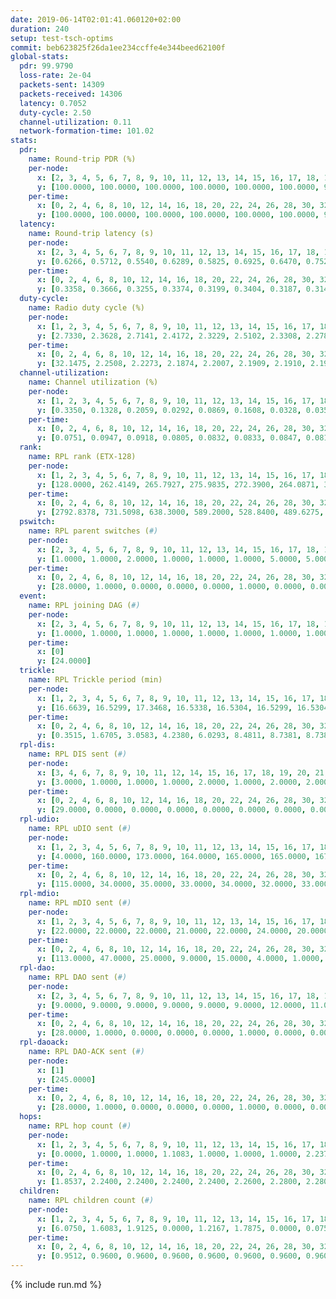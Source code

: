 ```yaml
---
date: 2019-06-14T02:01:41.060120+02:00
duration: 240
setup: test-tsch-optims
commit: beb623825f26da1ee234ccffe4e344beed62100f
global-stats:
  pdr: 99.9790
  loss-rate: 2e-04
  packets-sent: 14309
  packets-received: 14306
  latency: 0.7052
  duty-cycle: 2.50
  channel-utilization: 0.11
  network-formation-time: 101.02
stats:
  pdr:
    name: Round-trip PDR (%)
    per-node:
      x: [2, 3, 4, 5, 6, 7, 8, 9, 10, 11, 12, 13, 14, 15, 16, 17, 18, 19, 20, 21, 22, 23, 24, 25]
      y: [100.0000, 100.0000, 100.0000, 100.0000, 100.0000, 100.0000, 99.6667, 100.0000, 100.0000, 100.0000, 100.0000, 100.0000, 100.0000, 100.0000, 100.0000, 100.0000, 100.0000, 100.0000, 100.0000, 99.8387, 100.0000, 100.0000, 100.0000, 100.0000]
    per-time:
      x: [0, 2, 4, 6, 8, 10, 12, 14, 16, 18, 20, 22, 24, 26, 28, 30, 32, 34, 36, 38, 40, 42, 44, 46, 48, 50, 52, 54, 56, 58, 60, 62, 64, 66, 68, 70, 72, 74, 76, 78, 80, 82, 84, 86, 88, 90, 92, 94, 96, 98, 100, 102, 104, 106, 108, 110, 112, 114, 116, 118, 120, 122, 124, 126, 128, 130, 132, 134, 136, 138, 140, 142, 144, 146, 148, 150, 152, 154, 156, 158, 160, 162, 164, 166, 168, 170, 172, 174, 176, 178, 180, 182, 184, 186, 188, 190, 192, 194, 196, 198, 200, 202, 204, 206, 208, 210, 212, 214, 216, 218, 220, 222, 224, 226, 228, 230, 232, 234, 236, 238, 240]
      y: [100.0000, 100.0000, 100.0000, 100.0000, 100.0000, 100.0000, 99.1597, 100.0000, 100.0000, 100.0000, 100.0000, 100.0000, 100.0000, 100.0000, 99.1667, 100.0000, 100.0000, 100.0000, 100.0000, 100.0000, 100.0000, 100.0000, 100.0000, 100.0000, 100.0000, 100.0000, 100.0000, 100.0000, 100.0000, 100.0000, 100.0000, 100.0000, 100.0000, 100.0000, 100.0000, 100.0000, 100.0000, 100.0000, 100.0000, 100.0000, 100.0000, 100.0000, 100.0000, 100.0000, 100.0000, 100.0000, 100.0000, 100.0000, 100.0000, 100.0000, 100.0000, 100.0000, 100.0000, 100.0000, 100.0000, 100.0000, 100.0000, 100.0000, 100.0000, 100.0000, 100.0000, 100.0000, 100.0000, 100.0000, 100.0000, 100.0000, 100.0000, 100.0000, 100.0000, 100.0000, 100.0000, 100.0000, 100.0000, 100.0000, 100.0000, 100.0000, 100.0000, 100.0000, 100.0000, 100.0000, 100.0000, 100.0000, 100.0000, 100.0000, 100.0000, 100.0000, 100.0000, 100.0000, 100.0000, 100.0000, 100.0000, 100.0000, 100.0000, 100.0000, 100.0000, 100.0000, 100.0000, 100.0000, 100.0000, 100.0000, 100.0000, 100.0000, 100.0000, 100.0000, 100.0000, 100.0000, 100.0000, 100.0000, 100.0000, 100.0000, 100.0000, 100.0000, 100.0000, 99.1667, 100.0000, 100.0000, 100.0000, 100.0000, 100.0000, 100.0000, null]
  latency:
    name: Round-trip latency (s)
    per-node:
      x: [2, 3, 4, 5, 6, 7, 8, 9, 10, 11, 12, 13, 14, 15, 16, 17, 18, 19, 20, 21, 22, 23, 24, 25]
      y: [0.6266, 0.5712, 0.5540, 0.6289, 0.5825, 0.6925, 0.6470, 0.7524, 0.6561, 0.6214, 0.6508, 0.6851, 0.7428, 0.6460, 0.7652, 0.7044, 0.7524, 0.7311, 0.7622, 0.7663, 0.7501, 0.9148, 0.9264, 0.8285]
    per-time:
      x: [0, 2, 4, 6, 8, 10, 12, 14, 16, 18, 20, 22, 24, 26, 28, 30, 32, 34, 36, 38, 40, 42, 44, 46, 48, 50, 52, 54, 56, 58, 60, 62, 64, 66, 68, 70, 72, 74, 76, 78, 80, 82, 84, 86, 88, 90, 92, 94, 96, 98, 100, 102, 104, 106, 108, 110, 112, 114, 116, 118, 120, 122, 124, 126, 128, 130, 132, 134, 136, 138, 140, 142, 144, 146, 148, 150, 152, 154, 156, 158, 160, 162, 164, 166, 168, 170, 172, 174, 176, 178, 180, 182, 184, 186, 188, 190, 192, 194, 196, 198, 200, 202, 204, 206, 208, 210, 212, 214, 216, 218, 220, 222, 224, 226, 228, 230, 232, 234, 236, 238, 240]
      y: [0.3358, 0.3666, 0.3255, 0.3374, 0.3199, 0.3404, 0.3187, 0.3145, 0.3340, 0.3153, 0.3691, 0.3433, 0.3403, 0.3467, 0.3176, 0.3128, 0.3396, 0.3249, 0.3324, 0.3236, 0.3374, 0.3018, 0.3275, 0.3185, 0.3200, 0.2798, 0.3246, 0.3266, 0.3156, 0.3368, 0.3314, 0.2950, 0.3035, 0.3363, 0.3245, 0.3375, 0.3408, 0.3192, 0.3437, 0.3182, 0.3273, 0.3175, 0.3513, 0.3416, 0.3559, 0.3318, 0.3229, 0.4705, 0.3489, 0.3086, 0.3663, 0.3683, 0.3460, 0.4916, 0.3927, 0.3542, 0.3258, 0.3592, 0.3382, 0.4862, 0.6391, 0.4977, 0.3701, 0.3370, 0.3965, 0.7583, 0.8746, 0.6776, 0.5653, 0.4687, 0.4256, 0.8667, 1.2939, 1.1437, 0.8681, 0.6188, 0.6886, 0.8402, 1.2800, 1.2834, 1.2102, 1.0203, 0.7819, 0.9247, 1.2495, 1.3042, 1.2842, 1.2902, 1.1736, 1.1283, 1.2785, 1.2665, 1.2812, 1.2576, 1.2642, 1.2671, 1.2738, 1.2587, 1.2645, 1.2843, 1.2801, 1.2886, 1.2878, 1.2879, 1.3052, 1.2887, 1.2954, 1.2677, 1.2891, 1.2901, 1.2739, 1.3076, 1.2926, 1.2797, 1.2857, 1.2723, 1.2586, 1.2741, 1.3082, 1.2576, null]
  duty-cycle:
    name: Radio duty cycle (%)
    per-node:
      x: [1, 2, 3, 4, 5, 6, 7, 8, 9, 10, 11, 12, 13, 14, 15, 16, 17, 18, 19, 20, 21, 22, 23, 24, 25]
      y: [2.7330, 2.3628, 2.7141, 2.4172, 2.3229, 2.5102, 2.3308, 2.2788, 2.3667, 2.2907, 2.2856, 2.3474, 2.5115, 2.4390, 2.4971, 2.2707, 2.5074, 2.5008, 2.5045, 2.4525, 2.3677, 2.5929, 2.5584, 2.5326, 2.4692]
    per-time:
      x: [0, 2, 4, 6, 8, 10, 12, 14, 16, 18, 20, 22, 24, 26, 28, 30, 32, 34, 36, 38, 40, 42, 44, 46, 48, 50, 52, 54, 56, 58, 60, 62, 64, 66, 68, 70, 72, 74, 76, 78, 80, 82, 84, 86, 88, 90, 92, 94, 96, 98, 100, 102, 104, 106, 108, 110, 112, 114, 116, 118, 120, 122, 124, 126, 128, 130, 132, 134, 136, 138, 140, 142, 144, 146, 148, 150, 152, 154, 156, 158, 160, 162, 164, 166, 168, 170, 172, 174, 176, 178, 180, 182, 184, 186, 188, 190, 192, 194, 196, 198, 200, 202, 204, 206, 208, 210, 212, 214, 216, 218, 220, 222, 224, 226, 228, 230, 232, 234, 236, 238]
      y: [32.1475, 2.2508, 2.2273, 2.1874, 2.2007, 2.1909, 2.1910, 2.1902, 2.1904, 2.1783, 2.1862, 2.2145, 2.1960, 2.2085, 2.2227, 2.2024, 2.1804, 2.2030, 2.1908, 2.2044, 2.1803, 2.2126, 2.1737, 2.1954, 2.1950, 2.1885, 2.1646, 2.1983, 2.1965, 2.2137, 2.1994, 2.2008, 2.1801, 2.1856, 2.2014, 2.1895, 2.2088, 2.1859, 2.2009, 2.2112, 2.2122, 2.2088, 2.2109, 2.2543, 2.2114, 2.2200, 2.1805, 2.1858, 2.1911, 2.1973, 2.1756, 2.7715, 2.6180, 2.6362, 2.4556, 2.2180, 2.1786, 2.2027, 2.1845, 2.1894, 2.1782, 2.1684, 2.1861, 2.1862, 2.1880, 2.1962, 2.1991, 2.1893, 2.1924, 2.1848, 2.1894, 2.1967, 2.1865, 2.1991, 2.2001, 2.1848, 2.1985, 2.1748, 2.1841, 2.1906, 2.1941, 2.1860, 2.1732, 2.1979, 2.1967, 2.1854, 2.2003, 2.1932, 2.1777, 2.1820, 2.1876, 2.1921, 2.1897, 2.1913, 2.1964, 2.2012, 2.1840, 2.1787, 2.1864, 2.1947, 2.2166, 2.1878, 2.1976, 2.2116, 2.2012, 2.1975, 2.1952, 2.1922, 2.1970, 2.1960, 2.1954, 2.1876, 2.1980, 2.2078, 2.2133, 2.1849, 2.1896, 2.1679, 2.1889, 2.1936]
  channel-utilization:
    name: Channel utilization (%)
    per-node:
      x: [1, 2, 3, 4, 5, 6, 7, 8, 9, 10, 11, 12, 13, 14, 15, 16, 17, 18, 19, 20, 21, 22, 23, 24, 25]
      y: [0.3350, 0.1328, 0.2059, 0.0292, 0.0869, 0.1608, 0.0328, 0.0354, 0.0313, 0.0494, 0.0419, 0.1104, 0.0881, 0.0316, 0.1523, 0.0344, 0.1116, 0.0603, 0.0632, 0.0373, 0.0375, 0.0760, 0.0332, 0.0311, 0.0343]
    per-time:
      x: [0, 2, 4, 6, 8, 10, 12, 14, 16, 18, 20, 22, 24, 26, 28, 30, 32, 34, 36, 38, 40, 42, 44, 46, 48, 50, 52, 54, 56, 58, 60, 62, 64, 66, 68, 70, 72, 74, 76, 78, 80, 82, 84, 86, 88, 90, 92, 94, 96, 98, 100, 102, 104, 106, 108, 110, 112, 114, 116, 118, 120, 122, 124, 126, 128, 130, 132, 134, 136, 138, 140, 142, 144, 146, 148, 150, 152, 154, 156, 158, 160, 162, 164, 166, 168, 170, 172, 174, 176, 178, 180, 182, 184, 186, 188, 190, 192, 194, 196, 198, 200, 202, 204, 206, 208, 210, 212, 214, 216, 218, 220, 222, 224, 226, 228, 230, 232, 234, 236, 238]
      y: [0.0751, 0.0947, 0.0918, 0.0805, 0.0832, 0.0833, 0.0847, 0.0814, 0.0826, 0.0808, 0.0814, 0.0919, 0.0859, 0.0904, 0.0940, 0.0873, 0.0795, 0.0867, 0.0834, 0.0885, 0.0807, 0.0915, 0.0771, 0.0838, 0.0860, 0.0820, 0.0747, 0.0856, 0.0855, 0.0903, 0.0875, 0.0880, 0.0794, 0.0850, 0.0851, 0.0835, 0.0907, 0.0822, 0.0871, 0.0897, 0.0917, 0.0890, 0.0904, 0.1025, 0.0908, 0.0929, 0.0834, 0.0824, 0.0817, 0.0847, 0.0765, 0.2299, 0.1603, 0.1724, 0.1467, 0.0903, 0.0807, 0.0841, 0.0812, 0.0813, 0.0794, 0.0770, 0.0840, 0.0810, 0.0811, 0.0835, 0.0834, 0.0811, 0.0817, 0.0794, 0.0816, 0.0835, 0.0818, 0.0844, 0.0861, 0.0787, 0.0835, 0.0761, 0.0793, 0.0829, 0.0846, 0.0829, 0.0766, 0.0831, 0.0818, 0.0794, 0.0826, 0.0841, 0.0775, 0.0805, 0.0808, 0.0829, 0.0820, 0.0814, 0.0828, 0.0854, 0.0810, 0.0800, 0.0816, 0.0856, 0.0900, 0.0808, 0.0839, 0.0888, 0.0857, 0.0849, 0.0834, 0.0822, 0.0853, 0.0835, 0.0847, 0.0803, 0.0843, 0.0861, 0.0915, 0.0800, 0.0820, 0.0727, 0.0811, 0.0799]
  rank:
    name: RPL rank (ETX-128)
    per-node:
      x: [1, 2, 3, 4, 5, 6, 7, 8, 9, 10, 11, 12, 13, 14, 15, 16, 17, 18, 19, 20, 21, 22, 23, 24, 25]
      y: [128.0000, 262.4149, 265.7927, 275.9835, 272.3900, 264.0871, 363.8257, 485.3551, 540.3102, 431.8843, 449.8423, 395.4315, 436.0289, 552.8462, 428.7160, 535.4898, 439.0705, 576.7126, 570.5633, 910.0244, 978.8780, 628.7479, 754.8826, 746.5679, 776.9098]
    per-time:
      x: [0, 2, 4, 6, 8, 10, 12, 14, 16, 18, 20, 22, 24, 26, 28, 30, 32, 34, 36, 38, 40, 42, 44, 46, 48, 50, 52, 54, 56, 58, 60, 62, 64, 66, 68, 70, 72, 74, 76, 78, 80, 82, 84, 86, 88, 90, 92, 94, 96, 98, 100, 102, 104, 106, 108, 110, 112, 114, 116, 118, 120, 122, 124, 126, 128, 130, 132, 134, 136, 138, 140, 142, 144, 146, 148, 150, 152, 154, 156, 158, 160, 162, 164, 166, 168, 170, 172, 174, 176, 178, 180, 182, 184, 186, 188, 190, 192, 194, 196, 198, 200, 202, 204, 206, 208, 210, 212, 214, 216, 218, 220, 222, 224, 226, 228, 230, 232, 234, 236, 238]
      y: [2792.8378, 731.5098, 638.3000, 589.2000, 528.8400, 489.6275, 485.2000, 476.9200, 479.3800, 479.2200, 480.4400, 488.8000, 487.3400, 484.5000, 477.6800, 469.0588, 465.0000, 479.2600, 479.2600, 478.3600, 482.2353, 475.0600, 472.2400, 474.5200, 466.7200, 462.5686, 457.5800, 466.3000, 468.2600, 465.8800, 471.8431, 482.0784, 476.5200, 486.3400, 484.1600, 487.7647, 485.4200, 492.1200, 488.1923, 483.5000, 484.9800, 486.8235, 493.2400, 504.4118, 495.7843, 504.2453, 497.2941, 488.8431, 489.6600, 479.8824, 482.4200, 304.9679, 280.4341, 285.6131, 306.1794, 490.8077, 482.3333, 465.8824, 463.4118, 459.3000, 459.2400, 453.4200, 456.1176, 453.1765, 445.4800, 454.9231, 450.7200, 458.1538, 443.4600, 441.2600, 443.0800, 442.0600, 444.2000, 451.2400, 459.7000, 461.4706, 458.5600, 456.8000, 454.4400, 457.6275, 462.7200, 455.9804, 446.0196, 444.3600, 444.2200, 447.6400, 461.0392, 459.1200, 459.2000, 458.7059, 456.2353, 450.9600, 447.9400, 450.6200, 474.0980, 466.7451, 470.0800, 475.9000, 477.8235, 469.5769, 462.8824, 455.7647, 454.7000, 449.8400, 447.6200, 445.7600, 462.3400, 463.8824, 451.4600, 448.9412, 451.6400, 451.6600, 454.1400, 448.4200, 452.5294, 454.8039, 444.0588, 442.9600, 438.7000, 440.2549]
  pswitch:
    name: RPL parent switches (#)
    per-node:
      x: [2, 3, 4, 5, 6, 7, 8, 9, 10, 11, 12, 13, 14, 15, 16, 17, 18, 19, 20, 21, 22, 23, 24, 25]
      y: [1.0000, 1.0000, 2.0000, 1.0000, 1.0000, 1.0000, 5.0000, 5.0000, 2.0000, 1.0000, 1.0000, 2.0000, 7.0000, 3.0000, 5.0000, 1.0000, 7.0000, 5.0000, 6.0000, 6.0000, 3.0000, 8.0000, 4.0000, 5.0000]
    per-time:
      x: [0, 2, 4, 6, 8, 10, 12, 14, 16, 18, 20, 22, 24, 26, 28, 30, 32, 34, 36, 38, 40, 42, 44, 46, 48, 50, 52, 54, 56, 58, 60, 62, 64, 66, 68, 70, 72, 74, 76, 78, 80, 82, 84, 86, 88, 90, 92, 94, 96, 98, 100, 102, 104, 106, 108, 110, 112, 114, 116, 118, 120, 122, 124, 126, 128, 130, 132, 134, 136, 138, 140, 142, 144, 146, 148, 150, 152, 154, 156, 158, 160, 162, 164, 166, 168, 170, 172, 174, 176, 178, 180, 182, 184, 186, 188, 190, 192, 194, 196, 198, 200, 202, 204, 206, 208, 210, 212, 214, 216, 218, 220, 222, 224, 226, 228, 230, 232, 234, 236, 238]
      y: [28.0000, 1.0000, 0.0000, 0.0000, 0.0000, 1.0000, 0.0000, 0.0000, 0.0000, 0.0000, 0.0000, 0.0000, 0.0000, 2.0000, 0.0000, 1.0000, 0.0000, 0.0000, 0.0000, 0.0000, 1.0000, 0.0000, 0.0000, 0.0000, 0.0000, 1.0000, 0.0000, 0.0000, 0.0000, 0.0000, 1.0000, 1.0000, 0.0000, 0.0000, 0.0000, 1.0000, 0.0000, 0.0000, 2.0000, 0.0000, 0.0000, 1.0000, 0.0000, 1.0000, 1.0000, 3.0000, 1.0000, 1.0000, 0.0000, 1.0000, 0.0000, 2.0000, 0.0000, 0.0000, 1.0000, 2.0000, 1.0000, 1.0000, 1.0000, 0.0000, 0.0000, 0.0000, 1.0000, 1.0000, 0.0000, 2.0000, 0.0000, 2.0000, 0.0000, 0.0000, 0.0000, 0.0000, 0.0000, 0.0000, 0.0000, 1.0000, 0.0000, 0.0000, 0.0000, 1.0000, 0.0000, 1.0000, 1.0000, 0.0000, 0.0000, 0.0000, 1.0000, 0.0000, 0.0000, 1.0000, 1.0000, 0.0000, 0.0000, 0.0000, 1.0000, 1.0000, 0.0000, 0.0000, 1.0000, 2.0000, 1.0000, 1.0000, 0.0000, 0.0000, 0.0000, 0.0000, 0.0000, 1.0000, 0.0000, 1.0000, 0.0000, 0.0000, 0.0000, 0.0000, 1.0000, 1.0000, 1.0000, 0.0000, 0.0000, 1.0000]
  event:
    name: RPL joining DAG (#)
    per-node:
      x: [2, 3, 4, 5, 6, 7, 8, 9, 10, 11, 12, 13, 14, 15, 16, 17, 18, 19, 20, 21, 22, 23, 24, 25]
      y: [1.0000, 1.0000, 1.0000, 1.0000, 1.0000, 1.0000, 1.0000, 1.0000, 1.0000, 1.0000, 1.0000, 1.0000, 1.0000, 1.0000, 1.0000, 1.0000, 1.0000, 1.0000, 1.0000, 1.0000, 1.0000, 1.0000, 1.0000, 1.0000]
    per-time:
      x: [0]
      y: [24.0000]
  trickle:
    name: RPL Trickle period (min)
    per-node:
      x: [1, 2, 3, 4, 5, 6, 7, 8, 9, 10, 11, 12, 13, 14, 15, 16, 17, 18, 19, 20, 21, 22, 23, 24, 25]
      y: [16.6639, 16.5299, 17.3468, 16.5338, 16.5304, 16.5299, 16.5304, 16.3330, 16.5384, 16.3944, 16.5253, 16.5299, 16.5338, 16.4755, 16.5377, 16.5097, 16.5253, 16.4050, 16.4673, 16.4026, 16.5422, 16.5987, 16.5623, 16.5472, 16.4693]
    per-time:
      x: [0, 2, 4, 6, 8, 10, 12, 14, 16, 18, 20, 22, 24, 26, 28, 30, 32, 34, 36, 38, 40, 42, 44, 46, 48, 50, 52, 54, 56, 58, 60, 62, 64, 66, 68, 70, 72, 74, 76, 78, 80, 82, 84, 86, 88, 90, 92, 94, 96, 98, 100, 102, 104, 106, 108, 110, 112, 114, 116, 118, 120, 122, 124, 126, 128, 130, 132, 134, 136, 138, 140, 142, 144, 146, 148, 150, 152, 154, 156, 158, 160, 162, 164, 166, 168, 170, 172, 174, 176, 178, 180, 182, 184, 186, 188, 190, 192, 194, 196, 198, 200, 202, 204, 206, 208, 210, 212, 214, 216, 218, 220, 222, 224, 226, 228, 230, 232, 234, 236, 238]
      y: [0.3515, 1.6705, 3.0583, 4.2380, 6.0293, 8.4811, 8.7381, 8.7381, 8.9129, 15.7286, 17.4763, 17.4763, 17.4763, 17.4763, 17.4763, 17.4763, 17.4763, 17.4763, 17.4763, 17.4763, 17.4763, 17.4763, 17.4763, 17.4763, 17.4763, 17.4763, 17.4763, 17.4763, 17.4763, 17.4763, 17.4763, 17.4763, 17.4763, 17.4763, 17.4763, 17.4763, 17.4763, 17.4763, 17.4763, 17.4763, 17.4763, 17.4763, 17.4763, 17.4763, 17.4763, 17.4763, 17.4763, 17.4763, 17.4763, 17.4763, 17.4763, 17.4763, 17.4763, 17.4763, 17.4763, 17.4763, 17.4763, 17.4763, 17.4763, 17.4763, 17.4763, 17.4763, 17.4763, 17.4763, 17.4763, 17.4763, 17.4763, 17.4763, 17.4763, 17.4763, 17.4763, 17.4763, 17.4763, 17.4763, 17.4763, 17.4763, 17.4763, 17.4763, 17.4763, 17.4763, 17.4763, 17.4763, 17.4763, 17.4763, 17.4763, 17.4763, 17.4763, 17.4763, 17.4763, 17.4763, 17.4763, 17.4763, 17.4763, 17.4763, 17.4763, 17.4763, 17.4763, 17.4763, 17.4763, 17.4763, 17.4763, 17.4763, 17.4763, 17.4763, 17.4763, 17.4763, 17.4763, 17.4763, 17.4763, 17.4763, 17.4763, 17.4763, 17.4763, 17.4763, 17.4763, 17.4763, 17.4763, 17.4763, 17.4763, 17.4763]
  rpl-dis:
    name: RPL DIS sent (#)
    per-node:
      x: [3, 4, 6, 7, 8, 9, 10, 11, 12, 14, 15, 16, 17, 18, 19, 20, 21, 22, 23, 24, 25]
      y: [3.0000, 1.0000, 1.0000, 1.0000, 2.0000, 1.0000, 2.0000, 2.0000, 1.0000, 1.0000, 1.0000, 1.0000, 1.0000, 2.0000, 2.0000, 1.0000, 2.0000, 1.0000, 3.0000, 2.0000, 1.0000]
    per-time:
      x: [0, 2, 4, 6, 8, 10, 12, 14, 16, 18, 20, 22, 24, 26, 28, 30, 32, 34, 36, 38, 40, 42, 44, 46, 48, 50, 52, 54, 56, 58, 60, 62, 64, 66, 68, 70, 72, 74, 76, 78, 80, 82, 84, 86, 88, 90, 92, 94, 96, 98, 100, 102, 104, 106, 108]
      y: [29.0000, 0.0000, 0.0000, 0.0000, 0.0000, 0.0000, 0.0000, 0.0000, 0.0000, 0.0000, 0.0000, 0.0000, 0.0000, 0.0000, 0.0000, 0.0000, 0.0000, 0.0000, 0.0000, 0.0000, 0.0000, 0.0000, 0.0000, 0.0000, 0.0000, 0.0000, 0.0000, 0.0000, 0.0000, 0.0000, 0.0000, 0.0000, 0.0000, 0.0000, 0.0000, 0.0000, 0.0000, 0.0000, 0.0000, 0.0000, 0.0000, 0.0000, 0.0000, 0.0000, 0.0000, 0.0000, 0.0000, 0.0000, 0.0000, 0.0000, 0.0000, 0.0000, 1.0000, 1.0000, 1.0000]
  rpl-udio:
    name: RPL uDIO sent (#)
    per-node:
      x: [1, 2, 3, 4, 5, 6, 7, 8, 9, 10, 11, 12, 13, 14, 15, 16, 17, 18, 19, 20, 21, 22, 23, 24, 25]
      y: [4.0000, 160.0000, 173.0000, 164.0000, 165.0000, 165.0000, 167.0000, 170.0000, 170.0000, 164.0000, 164.0000, 139.0000, 159.0000, 167.0000, 165.0000, 167.0000, 164.0000, 167.0000, 168.0000, 175.0000, 169.0000, 160.0000, 169.0000, 177.0000, 158.0000]
    per-time:
      x: [0, 2, 4, 6, 8, 10, 12, 14, 16, 18, 20, 22, 24, 26, 28, 30, 32, 34, 36, 38, 40, 42, 44, 46, 48, 50, 52, 54, 56, 58, 60, 62, 64, 66, 68, 70, 72, 74, 76, 78, 80, 82, 84, 86, 88, 90, 92, 94, 96, 98, 100, 102, 104, 106, 108, 110, 112, 114, 116, 118, 120, 122, 124, 126, 128, 130, 132, 134, 136, 138, 140, 142, 144, 146, 148, 150, 152, 154, 156, 158, 160, 162, 164, 166, 168, 170, 172, 174, 176, 178, 180, 182, 184, 186, 188, 190, 192, 194, 196, 198, 200, 202, 204, 206, 208, 210, 212, 214, 216, 218, 220, 222, 224, 226, 228, 230, 232, 234, 236, 238, 240]
      y: [115.0000, 34.0000, 35.0000, 33.0000, 34.0000, 32.0000, 33.0000, 31.0000, 36.0000, 32.0000, 31.0000, 29.0000, 32.0000, 36.0000, 26.0000, 35.0000, 30.0000, 38.0000, 30.0000, 39.0000, 27.0000, 31.0000, 29.0000, 38.0000, 26.0000, 31.0000, 34.0000, 31.0000, 29.0000, 33.0000, 37.0000, 32.0000, 34.0000, 30.0000, 39.0000, 31.0000, 32.0000, 34.0000, 35.0000, 35.0000, 34.0000, 28.0000, 32.0000, 31.0000, 32.0000, 42.0000, 37.0000, 32.0000, 32.0000, 30.0000, 31.0000, 44.0000, 33.0000, 38.0000, 31.0000, 35.0000, 33.0000, 29.0000, 32.0000, 33.0000, 34.0000, 31.0000, 30.0000, 33.0000, 30.0000, 30.0000, 34.0000, 33.0000, 31.0000, 34.0000, 31.0000, 35.0000, 31.0000, 32.0000, 32.0000, 32.0000, 40.0000, 23.0000, 37.0000, 35.0000, 28.0000, 26.0000, 28.0000, 34.0000, 37.0000, 26.0000, 34.0000, 32.0000, 30.0000, 29.0000, 35.0000, 30.0000, 32.0000, 31.0000, 36.0000, 32.0000, 33.0000, 26.0000, 38.0000, 35.0000, 34.0000, 31.0000, 31.0000, 29.0000, 35.0000, 29.0000, 38.0000, 30.0000, 33.0000, 27.0000, 33.0000, 32.0000, 32.0000, 30.0000, 32.0000, 32.0000, 33.0000, 32.0000, 28.0000, 29.0000, 2.0000]
  rpl-mdio:
    name: RPL mDIO sent (#)
    per-node:
      x: [1, 2, 3, 4, 5, 6, 7, 8, 9, 10, 11, 12, 13, 14, 15, 16, 17, 18, 19, 20, 21, 22, 23, 24, 25]
      y: [22.0000, 22.0000, 22.0000, 21.0000, 22.0000, 24.0000, 20.0000, 28.0000, 20.0000, 24.0000, 21.0000, 21.0000, 21.0000, 20.0000, 20.0000, 21.0000, 20.0000, 25.0000, 21.0000, 25.0000, 22.0000, 20.0000, 20.0000, 20.0000, 24.0000]
    per-time:
      x: [0, 2, 4, 6, 8, 10, 12, 14, 16, 18, 20, 22, 24, 26, 28, 30, 32, 34, 36, 38, 40, 42, 44, 46, 48, 50, 52, 54, 56, 58, 60, 62, 64, 66, 68, 70, 72, 74, 76, 78, 80, 82, 84, 86, 88, 90, 92, 94, 96, 98, 100, 102, 104, 106, 108, 110, 112, 114, 116, 118, 120, 122, 124, 126, 128, 130, 132, 134, 136, 138, 140, 142, 144, 146, 148, 150, 152, 154, 156, 158, 160, 162, 164, 166, 168, 170, 172, 174, 176, 178, 180, 182, 184, 186, 188, 190, 192, 194, 196, 198, 200, 202, 204, 206, 208, 210, 212, 214, 216, 218, 220, 222, 224, 226, 228, 230, 232, 234, 236, 238]
      y: [113.0000, 47.0000, 25.0000, 9.0000, 15.0000, 4.0000, 1.0000, 14.0000, 8.0000, 1.0000, 1.0000, 0.0000, 0.0000, 3.0000, 1.0000, 7.0000, 7.0000, 5.0000, 2.0000, 0.0000, 0.0000, 0.0000, 5.0000, 6.0000, 5.0000, 2.0000, 6.0000, 1.0000, 0.0000, 0.0000, 0.0000, 5.0000, 8.0000, 4.0000, 6.0000, 1.0000, 1.0000, 0.0000, 0.0000, 5.0000, 4.0000, 4.0000, 4.0000, 6.0000, 2.0000, 0.0000, 0.0000, 0.0000, 4.0000, 9.0000, 4.0000, 5.0000, 3.0000, 0.0000, 0.0000, 0.0000, 1.0000, 4.0000, 5.0000, 6.0000, 7.0000, 2.0000, 0.0000, 0.0000, 0.0000, 2.0000, 9.0000, 2.0000, 5.0000, 5.0000, 2.0000, 0.0000, 0.0000, 1.0000, 2.0000, 4.0000, 8.0000, 5.0000, 4.0000, 1.0000, 0.0000, 0.0000, 0.0000, 4.0000, 6.0000, 5.0000, 8.0000, 1.0000, 1.0000, 0.0000, 0.0000, 1.0000, 6.0000, 3.0000, 7.0000, 7.0000, 1.0000, 0.0000, 0.0000, 1.0000, 1.0000, 4.0000, 5.0000, 7.0000, 5.0000, 2.0000, 0.0000, 0.0000, 0.0000, 3.0000, 3.0000, 6.0000, 7.0000, 4.0000, 2.0000, 0.0000, 0.0000, 1.0000, 5.0000, 2.0000]
  rpl-dao:
    name: RPL DAO sent (#)
    per-node:
      x: [2, 3, 4, 5, 6, 7, 8, 9, 10, 11, 12, 13, 14, 15, 16, 17, 18, 19, 20, 21, 22, 23, 24, 25]
      y: [9.0000, 9.0000, 9.0000, 9.0000, 9.0000, 9.0000, 12.0000, 11.0000, 9.0000, 9.0000, 9.0000, 10.0000, 13.0000, 9.0000, 12.0000, 9.0000, 12.0000, 12.0000, 11.0000, 11.0000, 9.0000, 13.0000, 10.0000, 10.0000]
    per-time:
      x: [0, 2, 4, 6, 8, 10, 12, 14, 16, 18, 20, 22, 24, 26, 28, 30, 32, 34, 36, 38, 40, 42, 44, 46, 48, 50, 52, 54, 56, 58, 60, 62, 64, 66, 68, 70, 72, 74, 76, 78, 80, 82, 84, 86, 88, 90, 92, 94, 96, 98, 100, 102, 104, 106, 108, 110, 112, 114, 116, 118, 120, 122, 124, 126, 128, 130, 132, 134, 136, 138, 140, 142, 144, 146, 148, 150, 152, 154, 156, 158, 160, 162, 164, 166, 168, 170, 172, 174, 176, 178, 180, 182, 184, 186, 188, 190, 192, 194, 196, 198, 200, 202, 204, 206, 208, 210, 212, 214, 216, 218, 220, 222, 224, 226, 228, 230, 232, 234, 236, 238]
      y: [28.0000, 1.0000, 0.0000, 0.0000, 0.0000, 1.0000, 0.0000, 0.0000, 0.0000, 0.0000, 0.0000, 0.0000, 0.0000, 2.0000, 19.0000, 3.0000, 0.0000, 0.0000, 0.0000, 1.0000, 1.0000, 0.0000, 0.0000, 0.0000, 0.0000, 1.0000, 0.0000, 2.0000, 17.0000, 2.0000, 1.0000, 1.0000, 0.0000, 1.0000, 0.0000, 2.0000, 0.0000, 0.0000, 2.0000, 0.0000, 1.0000, 2.0000, 7.0000, 8.0000, 2.0000, 3.0000, 1.0000, 1.0000, 0.0000, 2.0000, 1.0000, 3.0000, 0.0000, 0.0000, 2.0000, 4.0000, 2.0000, 8.0000, 2.0000, 2.0000, 0.0000, 1.0000, 1.0000, 2.0000, 2.0000, 3.0000, 0.0000, 2.0000, 1.0000, 1.0000, 4.0000, 5.0000, 2.0000, 1.0000, 1.0000, 2.0000, 0.0000, 0.0000, 3.0000, 4.0000, 0.0000, 1.0000, 3.0000, 1.0000, 2.0000, 5.0000, 3.0000, 1.0000, 1.0000, 1.0000, 2.0000, 0.0000, 2.0000, 1.0000, 4.0000, 2.0000, 1.0000, 0.0000, 2.0000, 7.0000, 4.0000, 2.0000, 0.0000, 1.0000, 1.0000, 0.0000, 1.0000, 2.0000, 3.0000, 2.0000, 1.0000, 0.0000, 0.0000, 4.0000, 9.0000, 2.0000, 1.0000, 0.0000, 1.0000, 1.0000]
  rpl-daoack:
    name: RPL DAO-ACK sent (#)
    per-node:
      x: [1]
      y: [245.0000]
    per-time:
      x: [0, 2, 4, 6, 8, 10, 12, 14, 16, 18, 20, 22, 24, 26, 28, 30, 32, 34, 36, 38, 40, 42, 44, 46, 48, 50, 52, 54, 56, 58, 60, 62, 64, 66, 68, 70, 72, 74, 76, 78, 80, 82, 84, 86, 88, 90, 92, 94, 96, 98, 100, 102, 104, 106, 108, 110, 112, 114, 116, 118, 120, 122, 124, 126, 128, 130, 132, 134, 136, 138, 140, 142, 144, 146, 148, 150, 152, 154, 156, 158, 160, 162, 164, 166, 168, 170, 172, 174, 176, 178, 180, 182, 184, 186, 188, 190, 192, 194, 196, 198, 200, 202, 204, 206, 208, 210, 212, 214, 216, 218, 220, 222, 224, 226, 228, 230, 232, 234, 236, 238]
      y: [28.0000, 1.0000, 0.0000, 0.0000, 0.0000, 1.0000, 0.0000, 0.0000, 0.0000, 0.0000, 0.0000, 0.0000, 0.0000, 2.0000, 19.0000, 3.0000, 0.0000, 0.0000, 0.0000, 1.0000, 1.0000, 0.0000, 0.0000, 0.0000, 0.0000, 1.0000, 0.0000, 2.0000, 17.0000, 2.0000, 1.0000, 1.0000, 0.0000, 1.0000, 0.0000, 2.0000, 0.0000, 0.0000, 2.0000, 0.0000, 1.0000, 2.0000, 7.0000, 8.0000, 2.0000, 3.0000, 1.0000, 1.0000, 0.0000, 2.0000, 1.0000, 3.0000, 0.0000, 0.0000, 2.0000, 4.0000, 2.0000, 8.0000, 2.0000, 2.0000, 0.0000, 1.0000, 1.0000, 2.0000, 2.0000, 3.0000, 0.0000, 2.0000, 1.0000, 1.0000, 4.0000, 5.0000, 2.0000, 1.0000, 1.0000, 2.0000, 0.0000, 0.0000, 3.0000, 4.0000, 0.0000, 1.0000, 3.0000, 1.0000, 2.0000, 5.0000, 3.0000, 1.0000, 1.0000, 1.0000, 2.0000, 0.0000, 2.0000, 1.0000, 4.0000, 2.0000, 1.0000, 0.0000, 2.0000, 7.0000, 4.0000, 2.0000, 0.0000, 1.0000, 1.0000, 0.0000, 1.0000, 2.0000, 3.0000, 2.0000, 1.0000, 0.0000, 0.0000, 4.0000, 9.0000, 2.0000, 1.0000, 0.0000, 1.0000, 1.0000]
  hops:
    name: RPL hop count (#)
    per-node:
      x: [1, 2, 3, 4, 5, 6, 7, 8, 9, 10, 11, 12, 13, 14, 15, 16, 17, 18, 19, 20, 21, 22, 23, 24, 25]
      y: [0.0000, 1.0000, 1.0000, 1.1083, 1.0000, 1.0000, 1.0000, 2.2375, 3.0000, 1.8250, 2.0000, 2.0000, 2.0000, 2.9958, 2.0958, 2.9500, 2.0000, 2.9958, 3.0586, 3.3556, 3.1674, 3.1883, 4.0795, 4.0544, 4.1004]
    per-time:
      x: [0, 2, 4, 6, 8, 10, 12, 14, 16, 18, 20, 22, 24, 26, 28, 30, 32, 34, 36, 38, 40, 42, 44, 46, 48, 50, 52, 54, 56, 58, 60, 62, 64, 66, 68, 70, 72, 74, 76, 78, 80, 82, 84, 86, 88, 90, 92, 94, 96, 98, 100, 102, 104, 106, 108, 110, 112, 114, 116, 118, 120, 122, 124, 126, 128, 130, 132, 134, 136, 138, 140, 142, 144, 146, 148, 150, 152, 154, 156, 158, 160, 162, 164, 166, 168, 170, 172, 174, 176, 178, 180, 182, 184, 186, 188, 190, 192, 194, 196, 198, 200, 202, 204, 206, 208, 210, 212, 214, 216, 218, 220, 222, 224, 226, 228, 230, 232, 234, 236, 238]
      y: [1.8537, 2.2400, 2.2400, 2.2400, 2.2400, 2.2600, 2.2800, 2.2800, 2.2800, 2.2800, 2.2800, 2.2800, 2.2800, 2.2400, 2.2400, 2.2800, 2.2800, 2.2800, 2.2800, 2.2800, 2.2800, 2.3200, 2.3200, 2.3200, 2.3200, 2.3200, 2.3200, 2.3200, 2.3200, 2.3200, 2.3200, 2.3200, 2.3200, 2.3200, 2.3200, 2.3200, 2.3200, 2.3200, 2.4000, 2.5200, 2.5200, 2.5200, 2.5200, 2.5200, 2.5000, 2.4200, 2.4000, 2.3600, 2.3600, 2.3600, 2.2400, 2.3200, 2.2800, 2.2800, 2.3200, 2.3200, 2.3000, 2.2800, 2.2800, 2.2800, 2.2800, 2.2800, 2.2800, 2.2800, 2.2800, 2.2600, 2.2400, 2.2200, 2.2400, 2.2400, 2.2400, 2.2400, 2.2400, 2.2400, 2.2400, 2.2400, 2.2400, 2.2400, 2.2400, 2.2400, 2.2400, 2.2400, 2.2400, 2.2400, 2.2400, 2.2400, 2.2400, 2.2400, 2.2400, 2.2400, 2.2400, 2.2400, 2.2400, 2.2400, 2.2600, 2.2800, 2.2800, 2.2800, 2.2800, 2.2800, 2.2800, 2.2800, 2.2800, 2.2800, 2.2800, 2.2800, 2.2800, 2.2800, 2.2800, 2.2400, 2.2400, 2.2400, 2.2400, 2.2400, 2.2600, 2.2800, 2.2800, 2.2800, 2.2800, 2.2800]
  children:
    name: RPL children count (#)
    per-node:
      x: [1, 2, 3, 4, 5, 6, 7, 8, 9, 10, 11, 12, 13, 14, 15, 16, 17, 18, 19, 20, 21, 22, 23, 24, 25]
      y: [6.0750, 1.6083, 1.9125, 0.0000, 1.2167, 1.7875, 0.0000, 0.0750, 0.0000, 0.5292, 0.2500, 2.2917, 1.0458, 0.0000, 1.7042, 0.0500, 1.8625, 0.9247, 0.9958, 0.1464, 0.0921, 1.4100, 0.0000, 0.0000, 0.0000]
    per-time:
      x: [0, 2, 4, 6, 8, 10, 12, 14, 16, 18, 20, 22, 24, 26, 28, 30, 32, 34, 36, 38, 40, 42, 44, 46, 48, 50, 52, 54, 56, 58, 60, 62, 64, 66, 68, 70, 72, 74, 76, 78, 80, 82, 84, 86, 88, 90, 92, 94, 96, 98, 100, 102, 104, 106, 108, 110, 112, 114, 116, 118, 120, 122, 124, 126, 128, 130, 132, 134, 136, 138, 140, 142, 144, 146, 148, 150, 152, 154, 156, 158, 160, 162, 164, 166, 168, 170, 172, 174, 176, 178, 180, 182, 184, 186, 188, 190, 192, 194, 196, 198, 200, 202, 204, 206, 208, 210, 212, 214, 216, 218, 220, 222, 224, 226, 228, 230, 232, 234, 236, 238]
      y: [0.9512, 0.9600, 0.9600, 0.9600, 0.9600, 0.9600, 0.9600, 0.9600, 0.9600, 0.9600, 0.9600, 0.9600, 0.9600, 0.9600, 0.9600, 0.9600, 0.9600, 0.9600, 0.9600, 0.9600, 0.9600, 0.9600, 0.9600, 0.9600, 0.9600, 0.9600, 0.9600, 0.9600, 0.9600, 0.9600, 0.9600, 0.9600, 0.9600, 0.9600, 0.9600, 0.9600, 0.9600, 0.9600, 0.9600, 0.9600, 0.9600, 0.9600, 0.9600, 0.9600, 0.9600, 0.9600, 0.9600, 0.9600, 0.9600, 0.9600, 0.9600, 0.9600, 0.9600, 0.9600, 0.9600, 0.9600, 0.9600, 0.9600, 0.9600, 0.9600, 0.9600, 0.9600, 0.9600, 0.9600, 0.9600, 0.9600, 0.9600, 0.9600, 0.9600, 0.9600, 0.9600, 0.9600, 0.9600, 0.9600, 0.9600, 0.9600, 0.9600, 0.9600, 0.9600, 0.9600, 0.9600, 0.9600, 0.9600, 0.9600, 0.9600, 0.9600, 0.9600, 0.9600, 0.9600, 0.9600, 0.9600, 0.9600, 0.9600, 0.9600, 0.9600, 0.9600, 0.9600, 0.9600, 0.9600, 0.9600, 0.9600, 0.9600, 0.9600, 0.9600, 0.9600, 0.9600, 0.9600, 0.9600, 0.9600, 0.9600, 0.9600, 0.9600, 0.9600, 0.9600, 0.9600, 0.9600, 0.9600, 0.9600, 0.9600, 0.9600]
---
```


{% include run.md %}
